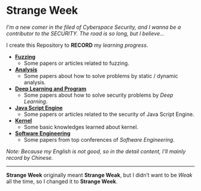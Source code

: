 # Strange Week

*I'm a new comer in the filed of Cyberspace Security, and I wanna be a contributor to the SECURITY. The road is so long, but I believe...*

I create this Repository to **RECORD** my *learning progress*.

* **[Fuzzing](./Fuzzing)**
  * Some papers or articles related to fuzzing.
* **[Analysis](./Analysis)**
  * Some papers about how to solve problems by static / dynamic analysis.
* **[Deep Learning and Program](./DLP)**
  * Some papers about how to solve security problems by *Deep Learning*.
* **[Java Script Engine](./JSEngine)**
  * Some papers or articles related to the security of Java Script Engine.
* **[Kernel](./Kernel)**
  * Some basic knowledges learned about kernel.
* **[Software Engineering](./SE)**
  * Some papers from top conferences of *Software Engineering*.

*Note: Because my English is not good, so in the detail content, I'll mainly record by Chinese.*

---

**Strange Week** originally meant **Strange Weak**, but I didn’t want to be *Weak* all the time, so I changed it to **Strange Week**.
